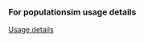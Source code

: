### For populationsim usage details 
[Usage details](https://github.com/NesaraND/g9-serp2020/wiki/Population-Simulation-Usage)
